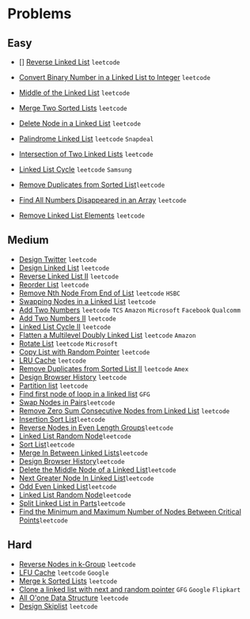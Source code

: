 # Problems

## Easy


- [] [Reverse Linked List](https://leetcode.com/problems/reverse-linked-list/) `leetcode`
- [Convert Binary Number in a Linked List to Integer](https://leetcode.com/problems/convert-binary-number-in-a-linked-list-to-integer/) `leetcode`  
- [Middle of the Linked List](https://leetcode.com/problems/middle-of-the-linked-list/) `leetcode` 
- [Merge Two Sorted Lists](https://leetcode.com/problems/merge-two-sorted-lists/) `leetcode`  

- [Delete Node in a Linked List](https://leetcode.com/problems/delete-node-in-a-linked-list/) `leetcode`
- [Palindrome Linked List](https://leetcode.com/problems/palindrome-linked-list/) `leetcode` `Snapdeal`
- [Intersection of Two Linked Lists](https://leetcode.com/problems/intersection-of-two-linked-lists/) `leetcode`
- [Linked List Cycle](https://leetcode.com/problems/linked-list-cycle/) `leetcode` `Samsung`
- [Remove Duplicates from Sorted List](https://leetcode.com/problems/remove-duplicates-from-sorted-list/)`leetcode`
- [Find All Numbers Disappeared in an Array](https://leetcode.com/problems/find-all-numbers-disappeared-in-an-array/) `leetcode`
- [Remove Linked List Elements](https://leetcode.com/problems/remove-linked-list-elements/) `leetcode`

## Medium
- [Design Twitter](https://leetcode.com/problems/design-twitter/) `leetcode`
- [ Design Linked List](https://leetcode.com/problems/design-linked-list/) `leetcode`
- [Reverse Linked List II](https://leetcode.com/problems/reverse-linked-list-ii/) `leetcode`
- [Reorder List](https://leetcode.com/problems/reorder-list/) `leetcode`
- [Remove Nth Node From End of List](https://leetcode.com/problems/remove-nth-node-from-end-of-list/) `leetcode` `HSBC`
- [Swapping Nodes in a Linked List](https://leetcode.com/problems/swapping-nodes-in-a-linked-list/) `leetcode`
- [Add Two Numbers](https://leetcode.com/problems/add-two-numbers/) `leetcode` `TCS` `Amazon` `Microsoft` `Facebook` `Qualcomm`
- [Add Two Numbers II](https://leetcode.com/problems/add-two-numbers-ii/) `leetcode`
- [Linked List Cycle II](https://leetcode.com/problems/linked-list-cycle-ii/) `leetcode`
- [Flatten a Multilevel Doubly Linked List](https://leetcode.com/problems/flatten-a-multilevel-doubly-linked-list/) `leetcode` `Amazon`
- [Rotate List](https://leetcode.com/problems/rotate-list/) `leetcode` `Microsoft`
- [Copy List with Random Pointer](https://leetcode.com/problems/copy-list-with-random-pointer/) `leetcode`
- [LRU Cache](https://leetcode.com/problems/lru-cache/) `leetcode`
- [Remove Duplicates from Sorted List II](https://leetcode.com/problems/remove-duplicates-from-sorted-list-ii/) `leetcode` `Amex`
- [Design Browser History](https://leetcode.com/problems/design-browser-history/) `leetcode`
- [Partition list](https://leetcode.com/problems/partition-list/) `leetcode`
- [Find first node of loop in a linked list](https://www.geeksforgeeks.org/find-first-node-of-loop-in-a-linked-list/) `GFG`
- [Swap Nodes in Pairs](https://leetcode.com/problems/swap-nodes-in-pairs/)`leetcode`
- [Remove Zero Sum Consecutive Nodes from Linked List](https://leetcode.com/problems/remove-zero-sum-consecutive-nodes-from-linked-list/) `leetcode`
- [Insertion Sort List](https://leetcode.com/problems/insertion-sort-list/)`leetcode`
- [ Reverse Nodes in Even Length Groups](https://leetcode.com/problems/reverse-nodes-in-even-length-groups/)`leetcode` 
- [ Linked List Random Node](https://leetcode.com/problems/linked-list-random-node/)`leetcode`
- [Sort List](https://leetcode.com/problems/sort-list/)`leetcode`
- [ Merge In Between Linked Lists](https://leetcode.com/problems/merge-in-between-linked-lists/)`leetcode`
- [Design Browser History](https://leetcode.com/problems/design-browser-history/)`leetcode`
- [Delete the Middle Node of a Linked List](https://leetcode.com/problems/delete-the-middle-node-of-a-linked-list/)`leetcode`
- [Next Greater Node In Linked List](https://leetcode.com/problems/next-greater-node-in-linked-list/)`leetcode`
- [ Odd Even Linked List](https://leetcode.com/problems/odd-even-linked-list/)`leetcode`
- [Linked List Random Node](https://leetcode.com/problems/linked-list-random-node/)`leetcode`
- [Split Linked List in Parts](https://leetcode.com/problems/split-linked-list-in-parts/)`leetcode`
- [ Find the Minimum and Maximum Number of Nodes Between Critical Points](https://leetcode.com/problems/find-the-minimum-and-maximum-number-of-nodes-between-critical-points/)`leetcode`

## Hard
- [Reverse Nodes in k-Group](https://leetcode.com/problems/reverse-nodes-in-k-group/) `leetcode`
- [LFU Cache](https://leetcode.com/problems/lfu-cache/) `leetcode` `Google`
- [Merge k Sorted Lists](https://leetcode.com/problems/merge-k-sorted-lists/) `leetcode`
- [Clone a linked list with next and random pointer](https://www.geeksforgeeks.org/clone-linked-list-next-random-pointer-o1-space/) `GFG` `Google` `Flipkart`
- [All O'one Data Structure](https://leetcode.com/problems/all-oone-data-structure/) `leetcode`
- [Design Skiplist](https://leetcode.com/problems/design-skiplist/) `leetcode`

